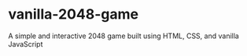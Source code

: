 # vanilla-2048-game
A simple and interactive 2048 game built using HTML, CSS, and vanilla JavaScript
